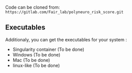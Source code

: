 Code can be cloned from: `https://gitlab.com/Fair_lab/polyneuro_risk_score.git`

## Executables

Additionaly, you can get the executables for your system :

- Singularity container (To be done)
- Windows (To be done)
- Mac (To be done)
- linux-like (To be done)

